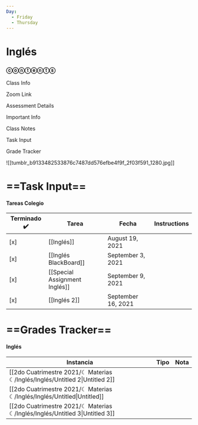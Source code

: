 ```yaml
---
Day:
  - Friday
  - Thursday
---
```

# Inglés

### ⓒⓞⓝⓣⓔⓝⓣⓢ

Class Info

Zoom Link

Assessment Details

Important Info

Class Notes

Task Input

Grade Tracker

![[tumblr_b9133482533876c7487dd576efbe4f9f_2f03f591_1280.jpg]]

# ==Task Input==

#### Tareas Colegio

|Terminado ✔️|Tarea|Fecha|Instructions|
|---|---|---|---|
|[x]|[[Inglés]]|August 19, 2021||
|[x]|[[Inglés BlackBoard]]|September 3, 2021||
|[x]|[[Special Assignment Inglés]]|September 9, 2021||
|[x]|[[Inglés 2]]|September 16, 2021||

  
  

  

# ==Grades Tracker==

#### Inglés

|Instancia|Tipo|Nota|
|---|---|---|
|[[2do Cuatrimestre 2021/☾ Materias ☾/Inglés/Inglés/Untitled 2\|Untitled 2]]|||
|[[2do Cuatrimestre 2021/☾ Materias ☾/Inglés/Inglés/Untitled\|Untitled]]|||
|[[2do Cuatrimestre 2021/☾ Materias ☾/Inglés/Inglés/Untitled 3\|Untitled 3]]|||